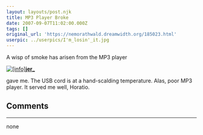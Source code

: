 ```yaml
---
layout: layouts/post.njk
title: MP3 Player Broke
date: 2007-09-07T11:02:00.000Z
tags: []
original_url: 'https://nemorathwald.dreamwidth.org/185023.html'
userpic: ../userpics/I'm_losin'_it.jpg
---
```

A wisp of smoke has arisen from the MP3 player

[![[info]](http://stat.livejournal.com/img/userinfo.gif)](http://users.livejournal.com/jer_/profile)[**jer\_**](http://users.livejournal.com/jer_/)

gave me. The USB cord is at a hand-scalding temperature. Alas, poor MP3 player. It served me well, Horatio.

## Comments

---

none
